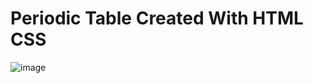 # Periodic Table Created With HTML CSS
![image](https://user-images.githubusercontent.com/80568552/230717344-bfe1caec-82df-49e4-827b-f6d3201743ed.png)
